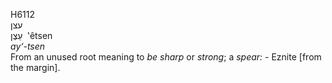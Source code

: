 <body>
  <p>H6112<br>  עצן  <br> עֵצֶן  ‎  ‛êtsen  <br><i>ay‘-tsen </i><br>From an unused root meaning to <i>be</i> <i>sharp</i> or <i>strong</i>; a <i>spear: - </i>Eznite [from the margin].<br></p>
 </body>